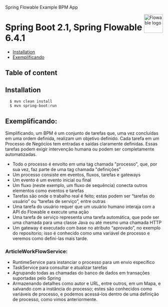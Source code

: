 Spring Flowable Example BPM App

<a href="https://www.flowable.org">
    <img src="https://www.flowable.org/img/logo_hero.png" alt="Flowable logo" title="Flowable" align="right" height="60" />
</a>


Spring Boot 2.1, Spring Flowable 6.4.1
======================
- [Installation](#installation)
- [Exemplificando](#exemplificando)

## Table of content
## Installation

```
  $ mvn clean install 
  $ mvn spring-boot:run

```

## Exemplificando:

Simplificando, um BPM é um conjunto de tarefas que, uma vez concluídas em uma ordem definida, realizam um objetivo definido. Cada tarefa em um Processo de Negócios tem entradas e saídas claramente definidas. Essas tarefas podem exigir intervenção humana ou podem ser completamente automatizadas.

* Todo o processo é envolto em uma tag chamada "processo", que, por sua vez, faz parte de uma tag chamada "definições"
* Um processo consiste em eventos, fluxos, tarefas e gateways
* Um evento é um evento inicial ou final
* Um fluxo (neste exemplo, um fluxo de sequência) conecta outros elementos como eventos e tarefas
* Tarefas são onde o trabalho real é feito; estas podem ser “tarefas do usuário” ou “tarefas de serviço”, entre outras
* Uma tarefa do usuário requer que um usuário humano interaja com a API do Flowable e execute uma ação
* Uma tarefa de serviço representa uma tarefa automática, que pode ser uma chamada para uma classe Java ou até mesmo uma chamada HTTP
* Um gateway é executado com base no atributo “aprovado”, no exemplo do repositorio; isso é conhecido como uma variável de processo e veremos como defini-las mais tarde.

### ArticleWorkFlowService: 
* RuntimeService para instanciar o processo para um envio específico
* TaskService para consultar e atualizar tarefas
* Agrupando todas as chamadas do banco de dados em transações suportadas pelo Spring
* Armazenando detalhes como autor e URL, entre outros, em um Mapa, e salvando com a instância do processo; estes são conhecidos como variáveis ​​de processo, e podemos acessá-los dentro de uma definição de processo, como vimos anteriormente.







